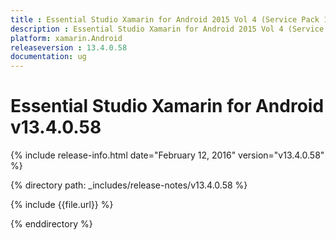 ```yaml
---
title : Essential Studio Xamarin for Android 2015 Vol 4 (Service Pack 1) Release Notes
description : Essential Studio Xamarin for Android 2015 Vol 4 (Service Pack 1) Release Notes
platform: xamarin.Android
releaseversion : 13.4.0.58
documentation: ug
---
```


# Essential Studio Xamarin for Android v13.4.0.58

{% include release-info.html date="February 12, 2016" version="v13.4.0.58" %}

{% directory path: _includes/release-notes/v13.4.0.58 %}


{% include {{file.url}} %}

{% enddirectory %}
